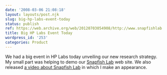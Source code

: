 ```yaml
---
date: '2008-03-06 21:08:18'
layout: layouts/post.njk
slug: big-hp-labs-event-today
status: publish
ref: https://web.archive.org/web/20120703054908/http://www.snapfishlab.com/
title: Big HP Labs Event Today
wordpress_id: '253'
categories: Product
---
```


We had a big event in HP Labs today unveiling our new research strategy.  My small part was helping to demo our [Snapfish Lab](https://web.archive.org/web/20120703054908/http://www.snapfishlab.com/) web site.  We also released [a video about Snapfish Lab](http://www.hp.com/idealab/us/en/main.html#/snapfish/) in which I make an appearance.


